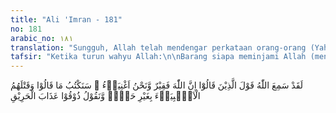 ```yaml
---
title: "Ali 'Imran - 181"
no: 181
arabic_no: ١٨١
translation: "Sungguh, Allah telah mendengar perkataan orang-orang (Yahudi) yang mengatakan, “Sesungguhnya Allah itu miskin dan kami kaya.” Kami akan mencatat perkataan mereka dan perbuatan mereka membunuh nabi-nabi tanpa hak (alasan yang benar), dan Kami akan mengatakan (kepada mereka), “Rasakanlah olehmu azab yang membakar!”"
tafsir: "Ketika turun wahyu Allah:\n\nBarang siapa meminjami Allah (menginfakkan hartanya) dengan pinjaman yang baik ¦(al-Baqarah/2:245), maka datanglah seorang Yahudi kepada Rasulullah saw dan berkata, \"Apakah Tuhanmu fakir? Lalu meminta-minta kepada hamba-Nya agar diberi pinjaman? Kami ini adalah orang-orang yang kaya.\" Maka turunlah ayat ini. Sesungguhnya Allah mendengar perkataan orang-orang yang mengatakan, \"Bahwasanya Allah fakir dan kami ini kaya.\" Dan percayalah bahwa kata-kata dan perbuatan mereka membunuh nabi-nabi tanpa alasan yang benar itu akan dicatat, kemudian sebagai balasan, mereka akan diberi ganjaran azab yang setimpal. Pada waktu itulah Allah akan mengatakan kepada mereka, \"Rasakanlah azab yang membakar ini sebagaimana pengikut-pengikut rasul telah merasakan pedihnya kata-katamu di dunia yang menusuk perasaan.\""
---
```


لَقَدْ سَمِعَ اللّٰهُ قَوْلَ الَّذِيْنَ قَالُوْٓا اِنَّ اللّٰهَ فَقِيْرٌ وَّنَحْنُ اَغْنِيَاۤءُ ۘ سَنَكْتُبُ مَا قَالُوْا وَقَتْلَهُمُ الْاَنْۢبِيَاۤءَ بِغَيْرِ حَقٍّۙ وَّنَقُوْلُ ذُوْقُوْا عَذَابَ الْحَرِيْقِ 

